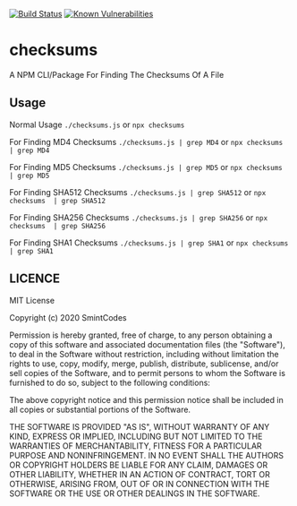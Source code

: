 [![Build Status](https://travis-ci.com/SmintGaming/checksums.svg?branch=master)](https://travis-ci.com/SmintGaming/checksums)
[![Known Vulnerabilities](https://snyk.io/test/npm/checksums/badge.svg)](https://snyk.io/test/npm/checksums)
# checksums
A NPM CLI/Package For Finding The Checksums Of A File

## Usage 
Normal Usage `./checksums.js` or `npx checksums`

For Finding MD4 Checksums `./checksums.js | grep MD4` or `npx checksums  | grep MD4`

For Finding MD5 Checksums `./checksums.js | grep MD5` or `npx checksums  | grep MD5`

For Finding SHA512 Checksums `./checksums.js | grep SHA512` or `npx checksums  | grep SHA512`

For Finding SHA256 Checksums `./checksums.js | grep SHA256` or `npx checksums  | grep SHA256`

For Finding SHA1 Checksums `./checksums.js | grep SHA1` or `npx checksums  | grep SHA1`

## LICENCE

MIT License

Copyright (c) 2020 SmintCodes

Permission is hereby granted, free of charge, to any person obtaining a copy
of this software and associated documentation files (the "Software"), to deal
in the Software without restriction, including without limitation the rights
to use, copy, modify, merge, publish, distribute, sublicense, and/or sell
copies of the Software, and to permit persons to whom the Software is
furnished to do so, subject to the following conditions:

The above copyright notice and this permission notice shall be included in all
copies or substantial portions of the Software.

THE SOFTWARE IS PROVIDED "AS IS", WITHOUT WARRANTY OF ANY KIND, EXPRESS OR
IMPLIED, INCLUDING BUT NOT LIMITED TO THE WARRANTIES OF MERCHANTABILITY,
FITNESS FOR A PARTICULAR PURPOSE AND NONINFRINGEMENT. IN NO EVENT SHALL THE
AUTHORS OR COPYRIGHT HOLDERS BE LIABLE FOR ANY CLAIM, DAMAGES OR OTHER
LIABILITY, WHETHER IN AN ACTION OF CONTRACT, TORT OR OTHERWISE, ARISING FROM,
OUT OF OR IN CONNECTION WITH THE SOFTWARE OR THE USE OR OTHER DEALINGS IN THE
SOFTWARE.

